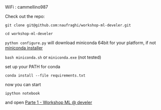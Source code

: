 WiFi : cammellino987

Check out the repo:

 `git clone git@github.com:naufraghi/workshop-ml-develer.git`

 `cd workshop-ml-develer`

 `python configure.py` will download miniconda 64bit for your platform, if not [miniconda installer](http://conda.pydata.org/miniconda.html)
 
 `bash miniconda.sh` or `miniconda.exe` (not tested)

set up your PATH for conda

 `conda install --file requirements.txt`

now you can start

 `ipython notebook`
 
and open [Parte 1 - Workshop ML @ develer](http://localhost:8888/notebooks/Parte%201%20-%20Workshop%20ML%20%40%20develer.ipynb)
